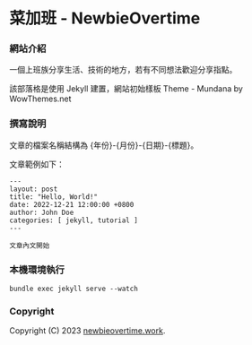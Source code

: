 # 菜加班 - NewbieOvertime

### 網站介紹

一個上班族分享生活、技術的地方，若有不同想法歡迎分享指點。

該部落格是使用 Jekyll 建置，網站初始樣板 Theme - Mundana by WowThemes.net

### 撰寫說明

文章的檔案名稱結構為 {年份}-{月份}-{日期}-{標題}。

文章範例如下：

```
---
layout: post
title: "Hello, World!"
date: 2022-12-21 12:00:00 +0800
author: John Doe
categories: [ jekyll, tutorial ]
---

文章內文開始

```

### 本機環境執行

```
bundle exec jekyll serve --watch
```

### Copyright

Copyright (C) 2023 [newbieovertime.work](newbieovertime.work).